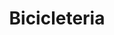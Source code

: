 ---
title: "Bicicleteria"
url: /ciudad-autonoma-de-buenos-aires/bicicleteria-avenida-rivadavia/
shop: Fahrrad
---